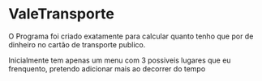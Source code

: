 # ValeTransporte

O Programa foi criado exatamente para calcular quanto tenho que por de dinheiro no cartão de transporte publico.

Inicialmente tem apenas um menu com 3 possiveis lugares que eu frenquento, pretendo adicionar mais ao decorrer do tempo 
